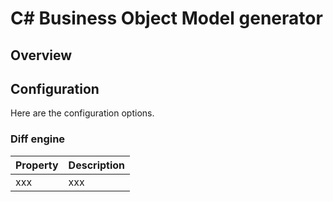 # C# Business Object Model generator

## Overview 



## Configuration

Here are the configuration options.

### Diff engine

| **Property** | **Description** |
| -- | -- |
| xxx | xxx |